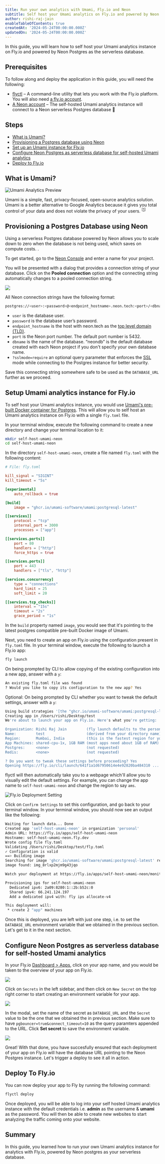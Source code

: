 ```yaml
---
title: Run your own analytics with Umami, Fly.io and Neon
subtitle: Self host your Umami analytics on Fly.io and powered by Neon Postgres
author: rishi-raj-jain
enableTableOfContents: true
createdAt: '2024-05-24T00:00:00.000Z'
updatedOn: '2024-05-24T00:00:00.000Z'
---
```


In this guide, you will learn how to self host your Umami analytics instance on Fly.io and powered by Neon Postgres as the serverless database.

## Prerequisites

To follow along and deploy the application in this guide, you will need the following:

- [flyctl](https://fly.io/docs/getting-started/installing-flyctl/) – A command-line utility that lets you work with the Fly.io platform. You will also need [a fly.io account](https://fly.io/docs/hands-on/sign-up/).
- [A Neon account](https://console.neon.tech/signup) – The self-hosted Umami analytics instance will connect to a Neon serverless Postgres database 🚀

## Steps

- [What is Umami?](#what-is-umami)
- [Provisioning a Postgres database using Neon](#provisioning-a-postgres-database-using-neon)
- [Set up an Umami instance for Fly.io](#set-up-an-umami-instance-for-flyio)
- [Configure Neon Postgres as serverless database for self-hosted Umami analytics](#set-neon-postgres-as-serverless-database-for-self-hosted-umami-analytics)
- [Deploy to Fly.io](#deploy-to-flyio)

## What is Umami?

![Umami Analytics Preview](/guides/images/self-hosting-umami-neon/umami.jpeg)

Umami is a simple, fast, privacy-focused, open-source analytics solution. Umami is a better alternative to Google Analytics because it gives you total control of your data and does not violate the privacy of your users. <sup>[[1](https://umami.is/docs)]</sup>

## Provisioning a Postgres Database using Neon

Using a serverless Postgres database powered by Neon allows you to scale down to zero when the database is not being used, which saves on compute costs.
.

To get started, go to the [Neon Console](https://console.neon.tech/app/projects) and enter a name for your project.

You will be presented with a dialog that provides a connection string of your database. Click on the **Pooled connection** option and the connecting string automatically changes to a pooled connection string.

![](/guides/images/self-hosting-umami-neon/1689d44f-4c5d-4b2a-8d13-32407f9c8781.png)

All Neon connection strings have the following format:

```bash
postgres://<user>:<password>@<endpoint_hostname>.neon.tech:<port>/<dbname>
```

- `user` is the database user.
- `password` is the database user’s password.
- `endpoint_hostname` is the host with neon.tech as the [top level domain (TLD)](https://www.cloudflare.com/en-gb/learning/dns/top-level-domain/).
- `port` is the Neon port number. The default port number is 5432.
- `dbname` is the name of the database. “neondb” is the default database created with each Neon project if you don't specify your own database name.
- `?sslmode=require` an optional query parameter that enforces the [SSL](https://www.cloudflare.com/en-gb/learning/ssl/what-is-ssl/) mode while connecting to the Postgres instance for better security.

Save this connecting string somewhere safe to be used as the `DATABASE_URL` further as we proceed.

## Setup Umami analytics instance for Fly.io

To self host your Umami analytics instance, you would use [Umami's pre-built Docker container for Postgres](https://github.com/umami-software/umami/pkgs/container/umami/157800125?tag=postgresql-latest). This will allow you to self host an Umami analytics instance on Fly.io with a single `fly.toml` file.

In your terminal window, execute the following command to create a new directory and change your terminal location to it:

```bash
mkdir self-host-umami-neon
cd self-host-umami-neon
```

In the directory `self-host-umami-neon`, create a file named `fly.toml` with the following content:

```toml
# File: fly.toml

kill_signal = "SIGINT"
kill_timeout = "5s"

[experimental]
    auto_rollback = true

[build]
    image = "ghcr.io/umami-software/umami:postgresql-latest"

[[services]]
    protocol = "tcp"
    internal_port = 3000
    processes = ["app"]

[[services.ports]]
    port = 80
    handlers = ["http"]
    force_https = true

[[services.ports]]
    port = 443
    handlers = ["tls", "http"]

[services.concurrency]
    type = "connections"
    hard_limit = 25
    soft_limit = 20

[[services.tcp_checks]]
    interval = "15s"
    timeout = "2s"
    grace_period = "1s"
```

In the `build` property named `image`, you would see that it's pointing to the latest postgres compatible pre-built Docker image of Umami.

Next, you need to create an app on Fly.io using the configuration present in `fly.toml` file. In your terminal window, execute the following to launch a Fly.io app:

```bash
fly launch
```

On being prompted by CLI to allow copying of the existing configuration into a new app, answer with a `y`:

```bash
An existing fly.toml file was found
? Would you like to copy its configuration to the new app? Yes
```

Optional: On being prompted by CLI whether you want to tweak the default settings, answer with a `y`:

```bash
Using build strategies '[the "ghcr.io/umami-software/umami:postgresql-latest" docker image]'. Remove [build] from fly.toml to force a rescan
Creating app in /Users/rishi/Desktop/test
We're about to launch your app on Fly.io. Here's what you're getting:

Organization: Rishi Raj Jain         (fly launch defaults to the personal org)
Name:         test                   (derived from your directory name)
Region:       Mumbai, India          (this is the fastest region for you)
App Machines: shared-cpu-1x, 1GB RAM (most apps need about 1GB of RAM)
Postgres:     <none>                 (not requested)
Redis:        <none>                 (not requested)

? Do you want to tweak these settings before proceeding? Yes
Opening https://fly.io/cli/launch/641f1a1d67950614e4e92820ba484310 ...
```

flyctl will then automatically take you to a webpage which'll allow you to visually edit the default settings. For example, you can change the app name to `self-host-umami-neon` and change the region to say `ams`.

![Fly.io Deployment Setting](/guides/images/self-hosting-umami-neon/307247099-acca8350-75c8-4007-b486-42c4102dfe40.png)

Click on `Confirm Settings` to set this configuration, and go back to your terminal window. In your terminal window, you should now see an output like the following:

```bash
Waiting for launch data... Done
Created app 'self-host-umami-neon' in organization 'personal'
Admin URL: https://fly.io/apps/self-host-umami-neon
Hostname: self-host-umami-neon.fly.dev
Wrote config file fly.toml
Validating /Users/rishi/Desktop/test/fly.toml
✓ Configuration is valid
==> Building image
Searching for image 'ghcr.io/umami-software/umami:postgresql-latest' remotely...
image found: img_8rlxp2mjm9g43jqo

Watch your deployment at https://fly.io/apps/self-host-umami-neon/monitoring

Provisioning ips for self-host-umami-neon
  Dedicated ipv6: 2a09:8280:1::2b:b52c:0
  Shared ipv4: 66.241.124.197
  Add a dedicated ipv4 with: fly ips allocate-v4

This deployment will:
 * create 2 "app" machines
```

Once this is deployed, you are left with just one step, i.e. to set the `DATABASE_URL` environment variable that we obtained in the previous section. Let's get to it in the next section.

## Configure Neon Postgres as serverless database for self-hosted Umami analytics

In your Fly.io [Dashboard > Apps](https://fly.io/dashboard), click on your app name, and you would be taken to the overview of your app on Fly.io.

![](/guides/images/self-hosting-umami-neon/307262264-17f870e2-379f-4d80-b37e-6dac9075174c.png)

Click on `Secrets` in the left sidebar, and then click on `New Secret` on the top right corner to start creating an environment variable for your app.

![](/guides/images/self-hosting-umami-neon/307263442-b835f320-8ae8-4a8a-a4f0-dbeb9e07530f.png)

In the modal, set the name of the secret as `DATABASE_URL` and the `Secret` value to be the one that we obtained the in previous section. Make sure to have `pgbouncer=true&connect_timeout=10` as the query paramters appended to the URL. Click **Set secret** to save the environment variable.

![](/guides/images/self-hosting-umami-neon/307263972-75bef039-f4d1-4b7d-a66d-dd312290a6d1.png)

Great! With that done, you have succesfully ensured that each deployment of your app on Fly.io will have the database URL pointing to the Neon Postgres instance. Let's trigger a deploy to see it all in action.

## Deploy To Fly.io

You can now deploy your app to Fly by running the following command:

```bash
flyctl deploy
```

Once deployed, you will be able to log into your self hosted Umami analytics instance with the default credentials i.e. **admin** as the username & **umami** as the password. You will then be able to create new websites to start analyzing the traffic coming onto your website.

## Summary

In this guide, you learned how to run your own Umami analytics instance for analytics with Fly.io, powered by Neon postgres as your serverless database.

<NeedHelp />
